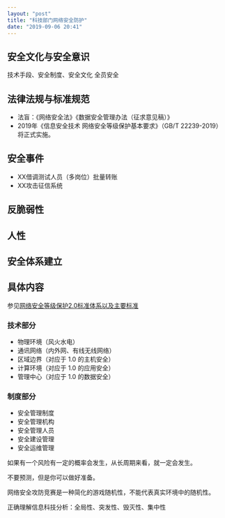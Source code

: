 ```yaml
---
layout: "post"
title: "科技部门网络安全防护"
date: "2019-09-06 20:41"
---
```


## 安全文化与安全意识

技术手段、安全制度、安全文化
全员安全

## 法律法规与标准规范

  - 法盲：《网络安全法》《数据安全管理办法（征求意见稿）》
  - 2019年《信息安全技术 网络安全等级保护基本要求》（GB/T 22239-2019）将正式实施。

## 安全事件

- XX借调测试人员（多岗位）批量转账
- XX攻击征信系统

## 反脆弱性

## 人性

## 安全体系建立


## 具体内容

参见[网络安全等级保护2.0标准体系以及主要标准](http://netsecurity.51cto.com/art/201905/596905.htm)

### 技术部分

- 物理环境（风火水电）
- 通讯网络（内外网、有线无线网络）
- 区域边界（对应于 1.0 的主机安全）
- 计算环境（对应于 1.0 的应用安全）
- 管理中心（对应于 1.0 的数据安全）

### 制度部分

- 安全管理制度
- 安全管理机构
- 安全管理人员
- 安全建设管理
- 安全运维管理

如果有一个风险有一定的概率会发生，从长周期来看，就一定会发生。

不要预测，但是你可以做好准备。

网络安全攻防竞赛是一种简化的游戏随机性，不能代表真实环境中的随机性。

正确理解信息科技分析：全局性、突发性、毁灭性、集中性
